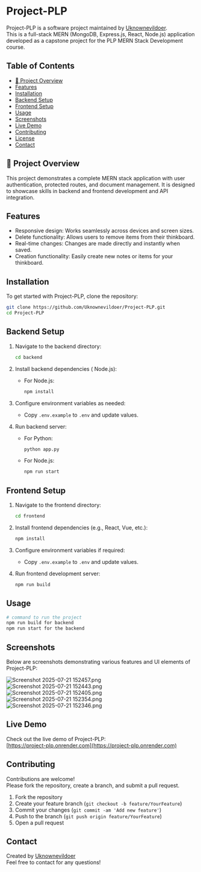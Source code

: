 # Project-PLP

Project-PLP is a software project maintained by [Uknownevildoer](https://github.com/Uknownevildoer).  
This is a full-stack MERN (MongoDB, Express.js, React, Node.js) application developed as a capstone project for the PLP MERN Stack Development course.

## Table of Contents

- [🚀 Project Overview](#project-overview)
- [Features](#features)
- [Installation](#installation)
- [Backend Setup](#backend-setup)
- [Frontend Setup](#frontend-setup)
- [Usage](#usage)
- [Screenshots](#screenshots)
- [Live Demo](#live-demo)
- [Contributing](#contributing)
- [License](#license)
- [Contact](#contact)

## 🚀 Project Overview

This project demonstrates a complete MERN stack application with user authentication, protected routes, and document management. It is designed to showcase skills in backend and frontend development and API integration.

## Features

- Responsive design: Works seamlessly across devices and screen sizes.
- Delete functionality: Allows users to remove items from their thinkboard.
- Real-time changes: Changes are made directly and instantly when saved.
- Creation functionality: Easily create new notes or items for your thinkboard.

## Installation

To get started with Project-PLP, clone the repository:

```bash
git clone https://github.com/Uknownevildoer/Project-PLP.git
cd Project-PLP
```

## Backend Setup

1. Navigate to the backend directory:
   ```bash
   cd backend
   ```
2. Install backend dependencies ( Node.js):
   - For Node.js:
     ```bash
     npm install
     ```
3. Configure environment variables as needed:
   - Copy `.env.example` to `.env` and update values.

4. Run backend server:
   - For Python:
     ```bash
     python app.py
     ```
   - For Node.js:
     ```bash
     npm run start
     ```

## Frontend Setup

1. Navigate to the frontend directory:
   ```bash
   cd frontend
   ```
2. Install frontend dependencies (e.g., React, Vue, etc.):
   ```bash
   npm install
   ```
3. Configure environment variables if required:
   - Copy `.env.example` to `.env` and update values.

4. Run frontend development server:
   ```bash
   npm run build
   ```

## Usage

```bash
# command to run the project
npm run build for backend
npm run start for the backend
```

## Screenshots

Below are screenshots demonstrating various features and UI elements of Project-PLP:

![Screenshot 2025-07-21 152457.png](Screenshot%202025-07-21%20152457.png)
![Screenshot 2025-07-21 152443.png](Screenshot%202025-07-21%20152443.png)
![Screenshot 2025-07-21 152405.png](Screenshot%202025-07-21%20152405.png)
![Screenshot 2025-07-21 152354.png](Screenshot%202025-07-21%20152354.png)
![Screenshot 2025-07-21 152346.png](Screenshot%202025-07-21%20152346.png)

## Live Demo

Check out the live demo of Project-PLP:  
[https://project-plp.onrender.com](https://project-plp.onrender.com)

## Contributing

Contributions are welcome!  
Please fork the repository, create a branch, and submit a pull request.

1. Fork the repository
2. Create your feature branch (`git checkout -b feature/YourFeature`)
3. Commit your changes (`git commit -am 'Add new feature'`)
4. Push to the branch (`git push origin feature/YourFeature`)
5. Open a pull request

## Contact

Created by [Uknownevildoer](https://github.com/Uknownevildoer)  
Feel free to contact for any questions!

